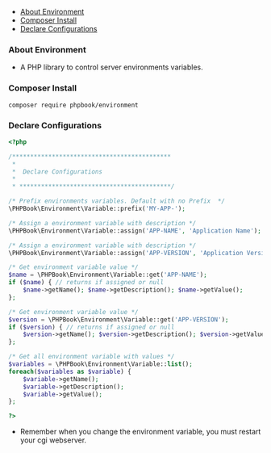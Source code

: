     
+ [About Environment](#about-environment)
+ [Composer Install](#composer-install)
+ [Declare Configurations](#declare-configurations)

### About Environment

- A PHP library to control server environments variables.

### Composer Install

	composer require phpbook/environment

### Declare Configurations

```php
<?php

/********************************************
 * 
 *  Declare Configurations
 * 
 * ******************************************/

/* Prefix environments variables. Default with no Prefix  */
\PHPBook\Environment\Variable::prefix('MY-APP-');

/* Assign a environment variable with description */
\PHPBook\Environment\Variable::assign('APP-NAME', 'Application Name');

/* Assign a environment variable with description */
\PHPBook\Environment\Variable::assign('APP-VERSION', 'Application Version');

/* Get environment variable value */
$name = \PHPBook\Environment\Variable::get('APP-NAME');
if ($name) { // returns if assigned or null
	$name->getName(); $name->getDescription(); $name->getValue();
};

/* Get environment variable value */
$version = \PHPBook\Environment\Variable::get('APP-VERSION');
if ($version) { // returns if assigned or null
	$version->getName(); $version->getDescription(); $version->getValue();
};

/* Get all environment variable with values */
$variables = \PHPBook\Environment\Variable::list();
foreach($variables as $variable) {
	$variable->getName();
	$variable->getDescription();
	$variable->getValue();
};

?>
```

- Remember when you change the environment variable, you must restart your cgi webserver.